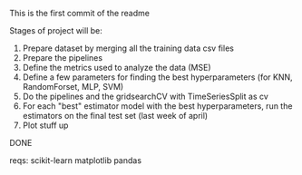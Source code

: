 This is the first commit of the readme


Stages of project will be:
1. Prepare dataset by merging all the training data csv files
2. Prepare the pipelines
3. Define the metrics used to analyze the data (MSE)
4. Define a few parameters for finding the best hyperparameters (for KNN, RandomForset, MLP, SVM)
5. Do the pipelines and the gridsearchCV with TimeSeriesSplit as cv
6. For each "best" estimator model with the best hyperparameters, run the estimators on the final test set (last week of april)
7. Plot stuff up

DONE

reqs: scikit-learn matplotlib pandas